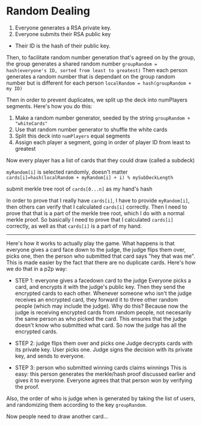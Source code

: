 # Random Dealing
1. Everyone generates a RSA private key.
3. Everyone submits their RSA public key
* Their ID is the hash of their public key.

Then, to facilitate random number generation that's agreed on by the group, the group generates a shared random number
`groupRandom = hash(everyone's ID, sorted from least to greatest)`
Then each person generates a random number that is dependant on the group random number but is different for each person
`localRandom = hash(groupRandom + my ID)`


Then in order to prevent duplicates, we split up the deck into numPlayers segments. 
Here's how you do this:

1. Make a random number generator, seeded by the string `groupRandom + "whiteCards"`
2. Use that random number generator to shuffle the white cards
3. Split this deck into `numPlayers` equal segments
4. Assign each player a segment, going in order of player ID from least to greatest

Now every player has a list of cards that they could draw (called a subdeck)


`myRandom[i]` is selected randomly, doesn't matter
`cards[i]=hash(localRandom + myRandom[i] + i) % mySubDeckLength`


submit merkle tree root of `cards[0...n]` as my hand's hash




In order to prove that I really have `cards[i]`, I have to provide `myRandom[i]`, then others can verify that I calculated `cards[i]` correctly. Then I need to prove that that is a part of the merkle tree root, which I do with a normal merkle proof.
So basically I need to prove that I calculated `cards[i]` correctly, as well as that `cards[i]` is a part of my hand.



-----

Here's how it works to actually play the game. What happens is that everyone gives a card face down to the judge, the judge flips them over, picks one, then the person who submitted that card says "hey that was me".
	This is made easier by the fact that there are no duplicate cards.
	Here's how we do that in a p2p way:

* STEP 1: everyone gives a facedown card to the judge
		Everyone picks a card, and encrypts it with the judge's public key.
		Then they send the encrypted cards to each other. Whenever someone who isn't the judge receives an encrypted card, they forward it to three other random people (which may include the judge).
		Why do this? Because now the judge is receiving encrypted cards from random people, not necesarily the same person as who picked the card. This ensures that the judge doesn't know who submitted what card.
		So now the judge has all the encrypted cards.

* STEP 2: judge flips them over and picks one
		Judge decrypts cards with its private key. User picks one.
		Judge signs the decision with its private key, and sends to everyone.

* STEP 3: person who submitted winning cards claims winnings
		This is easy: this person generates the merkle/hash proof discussed earlier and gives it to everyone. 
		Everyone agrees that that person won by verifying the proof.




Also, the order of who is judge when is generated by taking the list of users, and randomizing them according to the key `groupRandom`. 




Now people need to draw another card...



